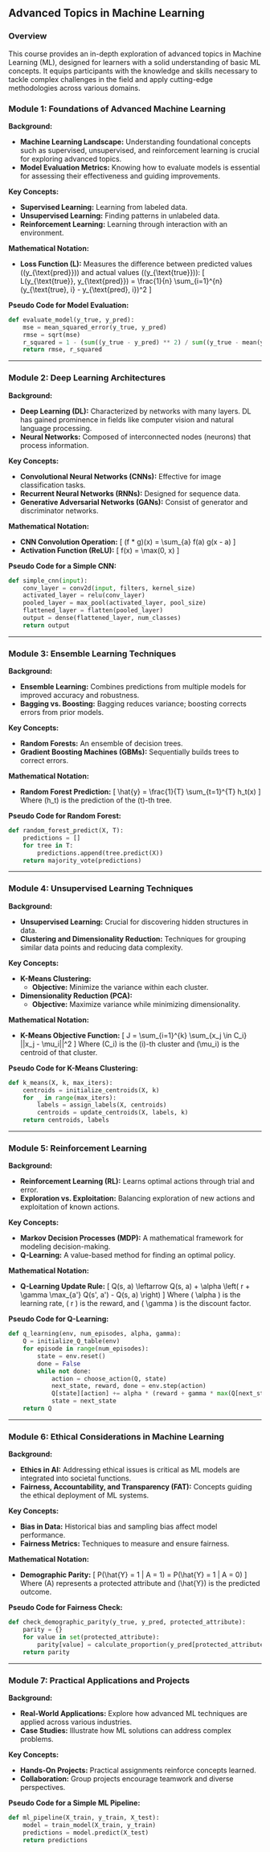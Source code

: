 ## Advanced Topics in Machine Learning

### Overview
This course provides an in-depth exploration of advanced topics in Machine Learning (ML), designed for learners with a solid understanding of basic ML concepts. It equips participants with the knowledge and skills necessary to tackle complex challenges in the field and apply cutting-edge methodologies across various domains.

### Module 1: Foundations of Advanced Machine Learning

**Background:**
- **Machine Learning Landscape:** Understanding foundational concepts such as supervised, unsupervised, and reinforcement learning is crucial for exploring advanced topics.
- **Model Evaluation Metrics:** Knowing how to evaluate models is essential for assessing their effectiveness and guiding improvements.

**Key Concepts:**
- **Supervised Learning:** Learning from labeled data.
- **Unsupervised Learning:** Finding patterns in unlabeled data.
- **Reinforcement Learning:** Learning through interaction with an environment.

**Mathematical Notation:**
- **Loss Function (L):** Measures the difference between predicted values (\(y_{\text{pred}}\)) and actual values (\(y_{\text{true}}\)):
  \[
  L(y_{\text{true}}, y_{\text{pred}}) = \frac{1}{n} \sum_{i=1}^{n} (y_{\text{true}, i} - y_{\text{pred}, i})^2
  \]

**Pseudo Code for Model Evaluation:**
```python
def evaluate_model(y_true, y_pred):
    mse = mean_squared_error(y_true, y_pred)
    rmse = sqrt(mse)
    r_squared = 1 - (sum((y_true - y_pred) ** 2) / sum((y_true - mean(y_true)) ** 2))
    return rmse, r_squared
```

---

### Module 2: Deep Learning Architectures

**Background:**
- **Deep Learning (DL):** Characterized by networks with many layers. DL has gained prominence in fields like computer vision and natural language processing.
- **Neural Networks:** Composed of interconnected nodes (neurons) that process information.

**Key Concepts:**
- **Convolutional Neural Networks (CNNs):** Effective for image classification tasks.
- **Recurrent Neural Networks (RNNs):** Designed for sequence data.
- **Generative Adversarial Networks (GANs):** Consist of generator and discriminator networks.

**Mathematical Notation:**
- **CNN Convolution Operation:**
  \[
  (f * g)(x) = \sum_{a} f(a) g(x - a)
  \]
- **Activation Function (ReLU):**
  \[
  f(x) = \max(0, x)
  \]

**Pseudo Code for a Simple CNN:**
```python
def simple_cnn(input):
    conv_layer = conv2d(input, filters, kernel_size)
    activated_layer = relu(conv_layer)
    pooled_layer = max_pool(activated_layer, pool_size)
    flattened_layer = flatten(pooled_layer)
    output = dense(flattened_layer, num_classes)
    return output
```

---

### Module 3: Ensemble Learning Techniques

**Background:**
- **Ensemble Learning:** Combines predictions from multiple models for improved accuracy and robustness.
- **Bagging vs. Boosting:** Bagging reduces variance; boosting corrects errors from prior models.

**Key Concepts:**
- **Random Forests:** An ensemble of decision trees.
- **Gradient Boosting Machines (GBMs):** Sequentially builds trees to correct errors.

**Mathematical Notation:**
- **Random Forest Prediction:**
  \[
  \hat{y} = \frac{1}{T} \sum_{t=1}^{T} h_t(x)
  \]
  Where \(h_t\) is the prediction of the \(t\)-th tree.

**Pseudo Code for Random Forest:**
```python
def random_forest_predict(X, T):
    predictions = []
    for tree in T:
        predictions.append(tree.predict(X))
    return majority_vote(predictions)
```

---

### Module 4: Unsupervised Learning Techniques

**Background:**
- **Unsupervised Learning:** Crucial for discovering hidden structures in data.
- **Clustering and Dimensionality Reduction:** Techniques for grouping similar data points and reducing data complexity.

**Key Concepts:**
- **K-Means Clustering:**
  - **Objective:** Minimize the variance within each cluster.
- **Dimensionality Reduction (PCA):**
  - **Objective:** Maximize variance while minimizing dimensionality.

**Mathematical Notation:**
- **K-Means Objective Function:**
  \[
  J = \sum_{i=1}^{k} \sum_{x_j \in C_i} ||x_j - \mu_i||^2
  \]
  Where \(C_i\) is the \(i\)-th cluster and \(\mu_i\) is the centroid of that cluster.

**Pseudo Code for K-Means Clustering:**
```python
def k_means(X, k, max_iters):
    centroids = initialize_centroids(X, k)
    for _ in range(max_iters):
        labels = assign_labels(X, centroids)
        centroids = update_centroids(X, labels, k)
    return centroids, labels
```

---

### Module 5: Reinforcement Learning

**Background:**
- **Reinforcement Learning (RL):** Learns optimal actions through trial and error.
- **Exploration vs. Exploitation:** Balancing exploration of new actions and exploitation of known actions.

**Key Concepts:**
- **Markov Decision Processes (MDP):** A mathematical framework for modeling decision-making.
- **Q-Learning:** A value-based method for finding an optimal policy.

**Mathematical Notation:**
- **Q-Learning Update Rule:**
  \[
  Q(s, a) \leftarrow Q(s, a) + \alpha \left( r + \gamma \max_{a'} Q(s', a') - Q(s, a) \right)
  \]
  Where \( \alpha \) is the learning rate, \( r \) is the reward, and \( \gamma \) is the discount factor.

**Pseudo Code for Q-Learning:**
```python
def q_learning(env, num_episodes, alpha, gamma):
    Q = initialize_Q_table(env)
    for episode in range(num_episodes):
        state = env.reset()
        done = False
        while not done:
            action = choose_action(Q, state)
            next_state, reward, done = env.step(action)
            Q[state][action] += alpha * (reward + gamma * max(Q[next_state]) - Q[state][action])
            state = next_state
    return Q
```

---

### Module 6: Ethical Considerations in Machine Learning

**Background:**
- **Ethics in AI:** Addressing ethical issues is critical as ML models are integrated into societal functions.
- **Fairness, Accountability, and Transparency (FAT):** Concepts guiding the ethical deployment of ML systems.

**Key Concepts:**
- **Bias in Data:** Historical bias and sampling bias affect model performance.
- **Fairness Metrics:** Techniques to measure and ensure fairness.

**Mathematical Notation:**
- **Demographic Parity:**
  \[
  P(\hat{Y} = 1 | A = 1) = P(\hat{Y} = 1 | A = 0)
  \]
  Where \(A\) represents a protected attribute and \(\hat{Y}\) is the predicted outcome.

**Pseudo Code for Fairness Check:**
```python
def check_demographic_parity(y_true, y_pred, protected_attribute):
    parity = {}
    for value in set(protected_attribute):
        parity[value] = calculate_proportion(y_pred[protected_attribute == value])
    return parity
```

---

### Module 7: Practical Applications and Projects

**Background:**
- **Real-World Applications:** Explore how advanced ML techniques are applied across various industries.
- **Case Studies:** Illustrate how ML solutions can address complex problems.

**Key Concepts:**
- **Hands-On Projects:** Practical assignments reinforce concepts learned.
- **Collaboration:** Group projects encourage teamwork and diverse perspectives.

**Pseudo Code for a Simple ML Pipeline:**
```python
def ml_pipeline(X_train, y_train, X_test):
    model = train_model(X_train, y_train)
    predictions = model.predict(X_test)
    return predictions
```
